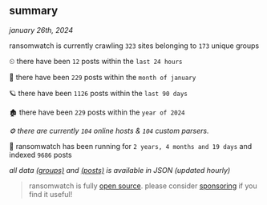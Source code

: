 
## summary
_january 26th, 2024_

ransomwatch is currently crawling `323` sites belonging to `173` unique groups

⏲ there have been `12` posts within the `last 24 hours`

🦈 there have been `229` posts within the `month of january`

🪐 there have been `1126` posts within the `last 90 days`

🏚 there have been `229` posts within the `year of 2024`

_⚙️ there are currently `104` online hosts & `104` custom parsers._

🦕 ransomwatch has been running for `2 years, 4 months and 19 days` and indexed `9686` posts

_all data  [(groups)](http://ransomwhat.telemetry.ltd/groups) and [(posts)](http://ransomwhat.telemetry.ltd/posts) is available in JSON (updated hourly)_

> ransomwatch is fully [open source](https://github.com/joshhighet/ransomwatch#ransomwatch--). please consider [sponsoring](https://github.com/sponsors/joshhighet) if you find it useful!
